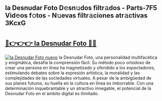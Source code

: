 ## Ia Desnudar Foto D𝚎sn𝚞dos filtr𝚊dos - Parts-7F5 Vid𝚎os f𝚘tos - N𝚞evas filtr𝚊ciones atr𝚊ctivas 3KcxG

# <h2><a href="http://mb0d5pa.tromn.icu/?c=Ia+Desnudar+Foto">🔗👉👉👉 Ia Desnudar Foto 🔗🔗</a></h2>

[![Ia Desnudar Foto nuevo](https://i.imgur.com/pEAQMta.gif)](http://mb0d5pa.tromn.icu/?c=Ia+Desnudar+Foto)
Ia Desnudar Foto, una personalidad multifacética y enigmática, desafía la comprensión fácil. Su método poco ortodoxo de crear una persona en línea ha magnetizado y ofendido a los espectadores, estimulando debates sobre la expresión artística, la moralidad y las complejidades de las sociedades virtuales. A pesar de la ambigüedad de sus planes futuros, su huella en la cultura en línea es imborrable. Con una determinación inquebrantable y un atractivo innegable, el potencial de Ia Desnudar Foto en el ámbito digital es ilimitado.
